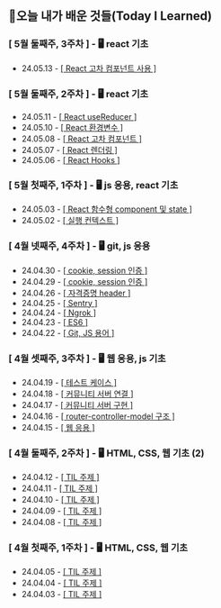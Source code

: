 ## 🚀오늘 내가 배운 것들(Today I Learned)

### [ 5월 둘째주, 3주차 ] - 🖥️ react 기초

- 24.05.13 - <a href="https://github.com/100-hours-a-week/erica-til/blob/main/May/2024-05-13.md">[ React 고차 컴포넌트 사용 ]</a>

### [ 5월 둘째주, 2주차 ] - 🖥️ react 기초

- 24.05.11 - <a href="https://github.com/100-hours-a-week/erica-til/blob/main/May/2024-05-11.md">[ React useReducer ]</a>
- 24.05.10 - <a href="https://github.com/100-hours-a-week/erica-til/blob/main/May/2024-05-10.md">[ React 환경변수 ]</a>
- 24.05.08 - <a href="https://github.com/100-hours-a-week/erica-til/blob/main/May/2024-05-08.md">[ React 고차 컴포넌트 ]</a>
- 24.05.07 - <a href="https://github.com/100-hours-a-week/erica-til/blob/main/May/2024-05-07.md">[ React 렌더링 ]</a>
- 24.05.06 - <a href="https://github.com/100-hours-a-week/erica-til/blob/main/May/2024-05-06.md">[ React Hooks ]</a>

### [ 5월 첫째주, 1주차 ] - 🖥️ js 응용, react 기초

- 24.05.03 - <a href="https://github.com/100-hours-a-week/erica-til/blob/main/May/2024-05-03.md">[ React 함수형 component 및 state ]</a>
- 24.05.02 - <a href="https://github.com/100-hours-a-week/erica-til/blob/main/May/2024-05-02.md">[ 실행 컨텍스트 ]</a>

### [ 4월 넷째주, 4주차 ] - 🖥️ git, js 응용

- 24.04.30 - <a href="https://github.com/100-hours-a-week/erica-til/blob/main/April/2024-04-30.md">[ cookie, session 인증 ]</a>
- 24.04.29 - <a href="https://github.com/100-hours-a-week/erica-til/blob/main/April/2024-04-29.md">[ cookie, session 인증 ]</a>
- 24.04.26 - <a href="https://github.com/100-hours-a-week/erica-til/blob/main/April/2024-04-26.md">[ 자격증명 header ]</a>
- 24.04.25 - <a href="https://github.com/100-hours-a-week/erica-til/blob/main/April/2024-04-25.md">[ Sentry ]</a>
- 24.04.24 - <a href="https://github.com/100-hours-a-week/erica-til/blob/main/April/2024-04-24.md">[ Ngrok ]</a>
- 24.04.23 - <a href="https://github.com/100-hours-a-week/erica-til/blob/main/April/2024-04-23.md">[ ES6 ]</a>
- 24.04.22 - <a href="https://github.com/100-hours-a-week/erica-til/blob/main/April/2024-04-22.md">[ Git, JS 용어 ]</a>

### [ 4월 셋째주, 3주차 ] - 🖥️ 웹 응용, js 기초

- 24.04.19 - <a href="https://github.com/100-hours-a-week/erica-til/blob/main/April/2024-04-19.md">[ 테스트 케이스 ]</a>
- 24.04.18 - <a href="https://github.com/100-hours-a-week/erica-til/blob/main/April/2024-04-18.md">[ 커뮤니티 서버 연결 ]</a>
- 24.04.17 - <a href="https://github.com/100-hours-a-week/erica-til/blob/main/April/2024-04-17.md">[ 커뮤니티 서버 구현 ]</a>
- 24.04.16 - <a href="https://github.com/100-hours-a-week/erica-til/blob/main/April/2024-04-16.md">[ router-controller-model 구조 ]</a>
- 24.04.15 - <a href="https://github.com/100-hours-a-week/erica-til/blob/main/April/2024-04-15.md">[ 웹 응용 ]</a>

### [ 4월 둘째주, 2주차 ] - 🖥️ HTML, CSS, 웹 기초 (2)

- 24.04.12 - <a href="https://github.com/100-hours-a-week/erica-til/blob/main/April/2024-04-12.md">[ TIL 주제 ]</a>
- 24.04.11 - <a href="https://github.com/100-hours-a-week/erica-til/blob/main/April/2024-04-11.md">[ TIL 주제 ]</a>
- 24.04.10 - <a href="https://github.com/100-hours-a-week/erica-til/blob/main/April/2024-04-10.md">[ TIL 주제 ]</a>
- 24.04.09 - <a href="https://github.com/100-hours-a-week/erica-til/blob/main/April/2024-04-09.md">[ TIL 주제 ]</a>
- 24.04.08 - <a href="https://github.com/100-hours-a-week/erica-til/blob/main/April/2024-04-08.md">[ TIL 주제 ]</a>

### [ 4월 첫째주, 1주차 ] - 🖥️ HTML, CSS, 웹 기초

- 24.04.05 - <a href="https://github.com/100-hours-a-week/erica-til/blob/main/April/2024-04-05.md">[ TIL 주제 ]</a>
- 24.04.04 - <a href="https://github.com/100-hours-a-week/erica-til/blob/main/April/2024-04-04.md">[ TIL 주제 ]</a>
- 24.04.03 - <a href="https://github.com/100-hours-a-week/erica-til/blob/main/April/2024-04-03.md">[ TIL 주제 ]</a>
